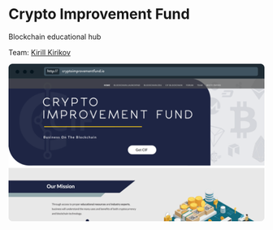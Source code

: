 # Crypto Improvement Fund

Blockchain educational hub

Team: [Kirill Kirikov](../org/team/kirill-kirikov.md)

![](../.gitbook/assets/image%20%2824%29.png)

